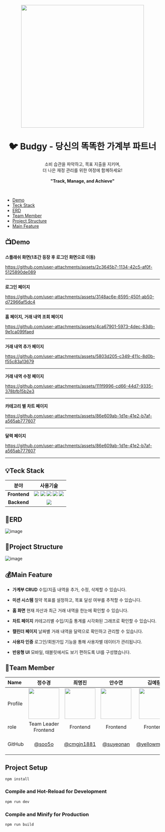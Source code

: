<p align="center">
  <img src="https://github.com/user-attachments/assets/689c9bd5-a17b-4fd3-b6f1-7d49e969c631" width="400" />
</p>
<h1 align="center">🐦 Budgy - 당신의 똑똑한 가계부 파트너</h1> <p align="center"> 소비 습관을 파악하고, 목표 지출을 지키며,<br> 더 나은 재정 관리를 위한 여정에 함께하세요!<br><br> <strong>"Track, Manage, and Achieve"</strong><br> </p> <br>

- [Demo](#Demo)
- [Teck Stack](#Teck-Stack)
- [ERD](#ERD)
- [Team Member](#Team-Member)
- [Project Structure](#Project-Structure)
- [Main Feature](#Main-Feature)

## 📺Demo
<strong>스플래쉬 화면(1초간 등장 후 로그인 화면으로 이동)</strong>

https://github.com/user-attachments/assets/2c3645b7-1134-42c5-af0f-5125890de089
<hr>
<strong>로그인 페이지</strong>

https://github.com/user-attachments/assets/3148ac6e-8595-450f-ab50-d72966af5dc4
<hr>
<strong>홈 페이지, 거래 내역 조회 페이지</strong>

https://github.com/user-attachments/assets/4ca67901-5973-4dec-83db-9e1ca099faed
<hr>
<strong>거래 내역 추가 페이지</strong>

https://github.com/user-attachments/assets/5803d205-c349-411c-8d0b-f55c83a13679
<hr>
<strong>거래 내역 수정 페이지</strong>

https://github.com/user-attachments/assets/111f9996-cd66-44d7-9335-378bfb15b2e3
<hr>
<strong>카테고리 별 차트 페이지</strong>

https://github.com/user-attachments/assets/86e609ab-1d1e-41e2-b7af-a565ab777607
<hr>
<strong>달력 페이지</strong>

https://github.com/user-attachments/assets/86e609ab-1d1e-41e2-b7af-a565ab777607
<hr>

## 💡Teck Stack
| 분야    | 사용기술  |
|:---------:|:------:|
| **Frontend**  | <img src="https://img.shields.io/badge/Vue.js-4FC08D?style=for-the-badge&logo=vue.js&logoColor=ffffff"/> <img src="https://img.shields.io/badge/JavaScript-F7DF1E?style=for-the-badge&logo=javascript&logoColor=000000"/> <img src="https://img.shields.io/badge/Vite-646CFF?style=for-the-badge&logo=Vite&logoColor=ffffff"/> <img src="https://img.shields.io/badge/Bootstrap-7952B3?style=for-the-badge&logo=bootstrap&logoColor=ffffff"/> <img src="https://img.shields.io/badge/Prettier-F7B93E?style=for-the-badge&logo=prettier&logoColor=ffffff"/> |
| **Backend**  | <img src="https://img.shields.io/badge/JSON Server-000000?style=for-the-badge&logo=json&logoColor=ffffff"/> |


## 💾ERD
![image](https://github.com/user-attachments/assets/d5d73d95-0cc4-4bf0-8184-1f4e4d54770d)

## 📁Project Structure
![image](https://github.com/user-attachments/assets/fc3da62a-5150-4949-8fb0-6185327323b7)


## 💰Main Feature
- <strong>가계부 CRUD</strong>
수입/지출 내역을 추가, 수정, 삭제할 수 있습니다.

- <strong>미션 시스템</strong>
절약 목표를 설정하고, 목표 달성 여부를 추적할 수 있습니다.

- <strong>홈 화면</strong>
현재 자산과 최근 거래 내역을 한눈에 확인할 수 있습니다.

- <strong>차트 페이지</strong>
카테고리별 수입/지출 통계를 시각화된 그래프로 확인할 수 있습니다.

- <strong>캘린더 페이지</strong>
날짜별 거래 내역을 달력으로 확인하고 관리할 수 있습니다.

- <strong>사용자 인증</strong>
로그인/회원가입 기능을 통해 사용자별 데이터가 관리됩니다.

- <strong>반응형 UI</strong>
모바일, 태블릿에서도 보기 편하도록 UI를 구성했습니다.

## 👥Team Member
| Name    |                   <center>정수경</center>                   |                    <center>최명진</center>                    |                   <center>안수연</center>                   |                 <center>김예림</center>                 | 
| :------ | :---------------------------------------------------------: | :-----------------------------------------------------------: | :---------------------------------------------------------: | :-----------------------------------------------------: |
| Profile | <img src="https://github.com/user-attachments/assets/81a7b686-9e99-4d07-a6ca-c87584abf45c" width="100" height="100">|<img src="https://github.com/user-attachments/assets/077f2a85-6749-44e5-84c9-361f0d82cf0c" width="100" height="100"> |<img src="https://github.com/user-attachments/assets/e34be024-5f73-41f8-b6fc-8b8a57b10828"  width="100" height="100"> | <img src="https://github.com/user-attachments/assets/85824907-475d-4166-b523-8ac2ce2919ff" width="100" height="100">
| role    |                 <center>Team Leader<br> Frontend</center>                  |                  <center> Frontend </center>                  |                 <center> Frontend </center>                 |               <center> Frontend </center>               |                   <center> Frontend </center>                    |
| GitHub  | <center>[@soo5o](https://github.com/soo5o)</center> | &nbsp;&nbsp;<center>[@cmgjn1881](https://github.com/cmgjn1881)</center>&nbsp;&nbsp; | &nbsp;&nbsp;<center>[@suyeonan](https://github.com/suyeonan)</center>&nbsp;&nbsp; | &nbsp;&nbsp;<center>[@yellowmodric](https://github.com/yellowmodric)</center>&nbsp;&nbsp; | 


## Project Setup

```sh
npm install
```

### Compile and Hot-Reload for Development

```sh
npm run dev
```

### Compile and Minify for Production

```sh
npm run build
```
